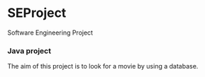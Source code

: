 # SEProject
Software Engineering Project
### Java project 

The aim of this project is to look for a movie by using a database. 
